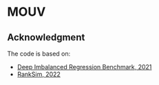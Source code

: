 # MOUV

## Acknowledgment
The code is based on:
- [Deep Imbalanced Regression Benchmark, 2021](https://github.com/YyzHarry/imbalanced-regression/tree/main)
- [RankSim, 2022](https://github.com/BorealisAI/ranksim-imbalanced-regression)
